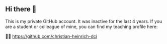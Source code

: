 ## Hi there 👋

This is my private GitHub account. It was inactive for the last 4 years. If you are a student or colleague of mine, you can find my teaching profile here: 

🧑‍💻 https://github.com/christian-heinrich-dci

<!--
**coffeepyros/coffeepyros** is a ✨ _special_ ✨ repository because its `README.md` (this file) appears on your GitHub profile.

Here are some ideas to get you started:

- 🔭 I’m currently working on ...
- 🌱 I’m currently learning ...
- 👯 I’m looking to collaborate on ...
- 🤔 I’m looking for help with ...
- 💬 Ask me about ...
- 📫 How to reach me: ...
- 😄 Pronouns: ...
- ⚡ Fun fact: ...
-->
